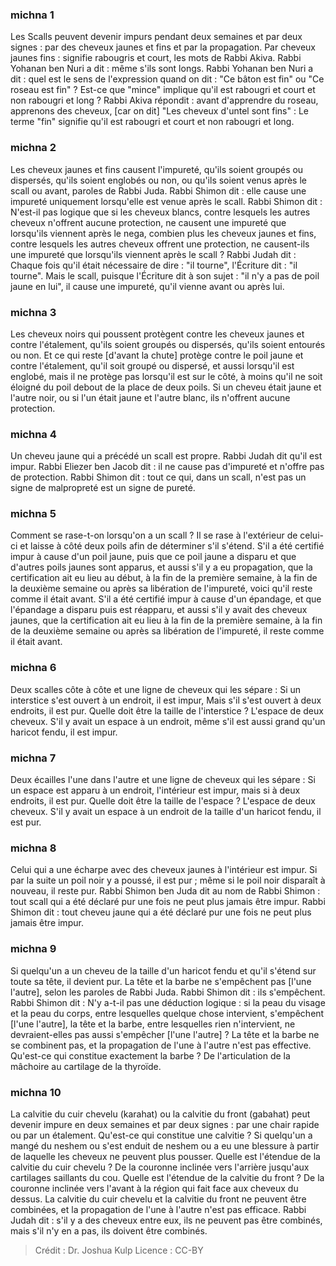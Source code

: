 
### michna 1
Les Scalls peuvent devenir impurs pendant deux semaines et par deux signes : par des cheveux jaunes et fins et par la propagation. Par cheveux jaunes fins : signifie rabougris et court, les mots de Rabbi Akiva. Rabbi Yohanan ben Nuri a dit : même s'ils sont longs. Rabbi Yohanan ben Nuri a dit : quel est le sens de l'expression quand on dit : "Ce bâton est fin" ou "Ce roseau est fin" ? Est-ce que "mince" implique qu'il est rabougri et court et non rabougri et long ? Rabbi Akiva répondit : avant d'apprendre du roseau, apprenons des cheveux, [car on dit] "Les cheveux d'untel sont fins" : Le terme "fin" signifie qu'il est rabougri et court et non rabougri et long.

### michna 2
Les cheveux jaunes et fins causent l'impureté, qu'ils soient groupés ou dispersés, qu'ils soient englobés ou non, ou qu'ils soient venus après le scall ou avant, paroles de Rabbi Juda. Rabbi Shimon dit : elle cause une impureté uniquement lorsqu'elle est venue après le scall. Rabbi Shimon dit : N'est-il pas logique que si les cheveux blancs, contre lesquels les autres cheveux n'offrent aucune protection, ne causent une impureté que lorsqu'ils viennent après le nega, combien plus les cheveux jaunes et fins, contre lesquels les autres cheveux offrent une protection, ne causent-ils une impureté que lorsqu'ils viennent après le scall ? Rabbi Judah dit : Chaque fois qu'il était nécessaire de dire : "il tourne", l'Écriture dit : "il tourne". Mais le scall, puisque l'Écriture dit à son sujet : "il n'y a pas de poil jaune en lui", il cause une impureté, qu'il vienne avant ou après lui.

### michna 3
Les cheveux noirs qui poussent protègent contre les cheveux jaunes et contre l'étalement, qu'ils soient groupés ou dispersés, qu'ils soient entourés ou non. Et ce qui reste [d'avant la chute] protège contre le poil jaune et contre l'étalement, qu'il soit groupé ou dispersé, et aussi lorsqu'il est englobé, mais il ne protège pas lorsqu'il est sur le côté, à moins qu'il ne soit éloigné du poil debout de la place de deux poils. Si un cheveu était jaune et l'autre noir, ou si l'un était jaune et l'autre blanc, ils n'offrent aucune protection.

### michna 4
Un cheveu jaune qui a précédé un scall est propre. Rabbi Judah dit qu'il est impur. Rabbi Eliezer ben Jacob dit : il ne cause pas d'impureté et n'offre pas de protection. Rabbi Shimon dit : tout ce qui, dans un scall, n'est pas un signe de malpropreté est un signe de pureté.

### michna 5
Comment se rase-t-on lorsqu'on a un scall ? Il se rase à l'extérieur de celui-ci et laisse à côté deux poils afin de déterminer s'il s'étend. S'il a été certifié impur à cause d'un poil jaune, puis que ce poil jaune a disparu et que d'autres poils jaunes sont apparus, et aussi s'il y a eu propagation, que la certification ait eu lieu au début, à la fin de la première semaine, à la fin de la deuxième semaine ou après sa libération de l'impureté, voici qu'il reste comme il était avant. S'il a été certifié impur à cause d'un épandage, et que l'épandage a disparu puis est réapparu, et aussi s'il y avait des cheveux jaunes, que la certification ait eu lieu à la fin de la première semaine, à la fin de la deuxième semaine ou après sa libération de l'impureté, il reste comme il était avant.

### michna 6
Deux scalles côte à côte et une ligne de cheveux qui les sépare : Si un interstice s'est ouvert à un endroit, il est impur, Mais s'il s'est ouvert à deux endroits, il est pur. Quelle doit être la taille de l'interstice ?  L'espace de deux cheveux. S'il y avait un espace à un endroit, même s'il est aussi grand qu'un haricot fendu, il est impur.

### michna 7
Deux écailles l'une dans l'autre et une ligne de cheveux qui les sépare : Si un espace est apparu à un endroit, l'intérieur est impur, mais si à deux endroits, il est pur. Quelle doit être la taille de l'espace ?  L'espace de deux cheveux. S'il y avait un espace à un endroit de la taille d'un haricot fendu, il est pur.

### michna 8
Celui qui a une écharpe avec des cheveux jaunes à l'intérieur est impur. Si par la suite un poil noir y a poussé, il est pur ; même si le poil noir disparaît à nouveau, il reste pur. Rabbi Shimon ben Juda dit au nom de Rabbi Shimon : tout scall qui a été déclaré pur une fois ne peut plus jamais être impur. Rabbi Shimon dit : tout cheveu jaune qui a été déclaré pur une fois ne peut plus jamais être impur.

### michna 9
Si quelqu'un a un cheveu de la taille d'un haricot fendu et qu'il s'étend sur toute sa tête, il devient pur. La tête et la barbe ne s'empêchent pas [l'une l'autre], selon les paroles de Rabbi Juda. Rabbi Shimon dit : ils s'empêchent. Rabbi Shimon dit : N'y a-t-il pas une déduction logique : si la peau du visage et la peau du corps, entre lesquelles quelque chose intervient, s'empêchent [l'une l'autre], la tête et la barbe, entre lesquelles rien n'intervient, ne devraient-elles pas aussi s'empêcher [l'une l'autre] ? La tête et la barbe ne se combinent pas, et la propagation de l'une à l'autre n'est pas effective. Qu'est-ce qui constitue exactement la barbe ? De l'articulation de la mâchoire au cartilage de la thyroïde.

### michna 10
La calvitie du cuir chevelu (karahat) ou la calvitie du front (gabahat) peut devenir impure en deux semaines et par deux signes : par une chair rapide ou par un étalement. Qu'est-ce qui constitue une calvitie ? Si quelqu'un a mangé du neshem ou s'est enduit de neshem ou a eu une blessure à partir de laquelle les cheveux ne peuvent plus pousser. Quelle est l'étendue de la calvitie du cuir chevelu ? De la couronne inclinée vers l'arrière jusqu'aux cartilages saillants du cou. Quelle est l'étendue de la calvitie du front ? De la couronne inclinée vers l'avant à la région qui fait face aux cheveux du dessus. La calvitie du cuir chevelu et la calvitie du front ne peuvent être combinées, et la propagation de l'une à l'autre n'est pas efficace. Rabbi Judah dit : s'il y a des cheveux entre eux, ils ne peuvent pas être combinés, mais s'il n'y en a pas, ils doivent être combinés.

>Crédit : Dr. Joshua Kulp
>Licence : CC-BY